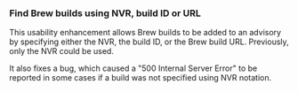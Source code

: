 ### Find Brew builds using NVR, build ID or URL

This usability enhancement allows Brew builds to be added to an advisory by
specifying either the NVR, the build ID, or the Brew build URL. Previously,
only the NVR could be used.

It also fixes a bug, which caused a "500 Internal Server Error" to
be reported in some cases if a build was not specified using NVR notation.
